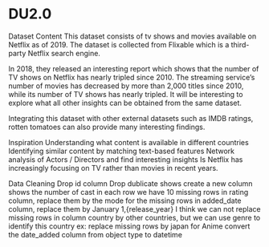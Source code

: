 # DU2.0

Dataset Content
This dataset consists of tv shows and movies available on Netflix as of 2019. The dataset is collected from Flixable which is a third-party Netflix search engine.

In 2018, they released an interesting report which shows that the number of TV shows on Netflix has nearly tripled since 2010. The streaming service’s number of movies has decreased by more than 2,000 titles since 2010, while its number of TV shows has nearly tripled. It will be interesting to explore what all other insights can be obtained from the same dataset.

Integrating this dataset with other external datasets such as IMDB ratings, rotten tomatoes can also provide many interesting findings.</p>

Inspiration
Understanding what content is available in different countries
Identifying similar content by matching text-based features
Network analysis of Actors / Directors and find interesting insights
Is Netflix has increasingly focusing on TV rather than movies in recent years.

Data Cleaning
Drop id column
Drop dublicate shows
create a new column shows the number of cast in each row
we have 10 missing rows in rating column, replace them by the mode
for the missing rows in added_date column, replace them by January 1,{release_year}
I think we can not replace missing rows in column country by other countries, but we can use genre to
identify this country ex: replace missing rows by japan for Anime
convert the date_added column from object type to datetime
